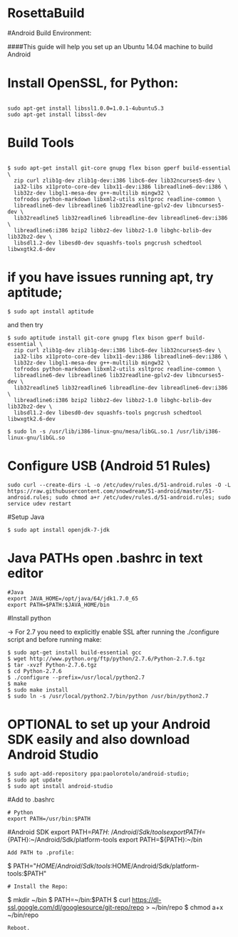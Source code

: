 RosettaBuild
============
#Android Build Environment:

####This guide will help you set up an Ubuntu 14.04 machine to build Android

# Install OpenSSL, for Python:
```

sudo apt-get install libssl1.0.0=1.0.1-4ubuntu5.3
sudo apt-get install libssl-dev
```

# Build Tools
```

$ sudo apt-get install git-core gnupg flex bison gperf build-essential \
  zip curl zlib1g-dev zlib1g-dev:i386 libc6-dev lib32ncurses5-dev \
  ia32-libs x11proto-core-dev libx11-dev:i386 libreadline6-dev:i386 \
  lib32z-dev libgl1-mesa-dev g++-multilib mingw32 \
  tofrodos python-markdown libxml2-utils xsltproc readline-common \
  libreadline6-dev libreadline6 lib32readline-gplv2-dev libncurses5-dev \
  lib32readline5 lib32readline6 libreadline-dev libreadline6-dev:i386 \
  libreadline6:i386 bzip2 libbz2-dev libbz2-1.0 libghc-bzlib-dev lib32bz2-dev \
  libsdl1.2-dev libesd0-dev squashfs-tools pngcrush schedtool libwxgtk2.6-dev
```
# if you have issues running apt, try aptitude;
```
$ sudo apt install aptitude
```
and then try 
```
$ sudo aptitude install git-core gnupg flex bison gperf build-essential \
  zip curl zlib1g-dev zlib1g-dev:i386 libc6-dev lib32ncurses5-dev \
  ia32-libs x11proto-core-dev libx11-dev:i386 libreadline6-dev:i386 \
  lib32z-dev libgl1-mesa-dev g++-multilib mingw32 \
  tofrodos python-markdown libxml2-utils xsltproc readline-common \
  libreadline6-dev libreadline6 lib32readline-gplv2-dev libncurses5-dev \
  lib32readline5 lib32readline6 libreadline-dev libreadline6-dev:i386 \
  libreadline6:i386 bzip2 libbz2-dev libbz2-1.0 libghc-bzlib-dev lib32bz2-dev \
  libsdl1.2-dev libesd0-dev squashfs-tools pngcrush schedtool libwxgtk2.6-dev

$ sudo ln -s /usr/lib/i386-linux-gnu/mesa/libGL.so.1 /usr/lib/i386-linux-gnu/libGL.so
```
# Configure USB (Android 51 Rules)
```
sudo curl --create-dirs -L -o /etc/udev/rules.d/51-android.rules -O -L https://raw.githubusercontent.com/snowdream/51-android/master/51-android.rules; sudo chmod a+r /etc/udev/rules.d/51-android.rules; sudo service udev restart
```
#Setup Java
```
$ sudo apt install openjdk-7-jdk 
```
# Java PATHs open .bashrc in text editor
```
#Java
export JAVA_HOME=/opt/java/64/jdk1.7.0_65
export PATH=$PATH:$JAVA_HOME/bin
```
#Install python

-> For 2.7 you need to explicitly enable SSL after running the ./configure script and before running make: 
```
$ sudo apt-get install build-essential gcc
$ wget http://www.python.org/ftp/python/2.7.6/Python-2.7.6.tgz
$ tar -xvzf Python-2.7.6.tgz
$ cd Python-2.7.6
$ ./configure --prefix=/usr/local/python2.7
$ make
$ sudo make install
$ sudo ln -s /usr/local/python2.7/bin/python /usr/bin/python2.7
```
# OPTIONAL to set up your Android SDK easily and also download Android Studio
```
$ sudo apt-add-repository ppa:paolorotolo/android-studio; 
$ sudo apt update
$ sudo apt install android-studio
```

#Add to .bashrc
```
# Python
export PATH=/usr/bin:$PATH
```
#Android SDK 
export PATH=${PATH}:~/Android/Sdk/tools
export PATH=${PATH}:~/Android/Sdk/platform-tools
export PATH=${PATH}:~/bin
```
Add PATH to .profile:
```
$ PATH="$HOME/Android/Sdk/tools:$HOME/Android/Sdk/platform-tools:$PATH"
```
# Install the Repo:
```
$ mkdir ~/bin
$ PATH=~/bin:$PATH
$ curl https://dl-ssl.google.com/dl/googlesource/git-repo/repo > ~/bin/repo
$ chmod a+x ~/bin/repo
```
Reboot.
